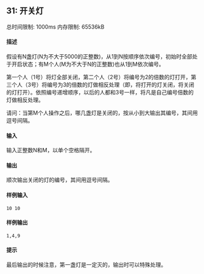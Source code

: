 ﻿## 31: 开关灯
总时间限制: 1000ms     内存限制: 65536kB

#### 描述

假设有N盏灯(N为不大于5000的正整数)，从1到N按顺序依次编号，初始时全部处于开启状态；有M个人(M为不大于N的正整数)也从1到M依次编号。

第一个人（1号）将灯全部关闭，第二个人（2号）将编号为2的倍数的灯打开，第三个人（3号）将编号为3的倍数的灯做相反处理（即，将打开的灯关闭，将关闭的灯打开）。依照编号递增顺序，以后的人都和3号一样，将凡是自己编号倍数的灯做相反处理。

请问：当第M个人操作之后，哪几盏灯是关闭的，按从小到大输出其编号，其间用逗号间隔。

#### 输入

输入正整数N和M，以单个空格隔开。

#### 输出

顺次输出关闭的灯的编号，其间用逗号间隔。

#### 样例输入

	10 10

#### 样例输出

	1,4,9

#### 提示

最后输出的时候注意，第一盏灯是一定灭的，输出时可以特殊处理。